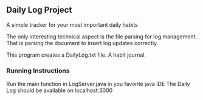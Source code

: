 ## Daily Log Project

A simple tracker for your most important daily habits

The only interesting technical aspect is the file parsing for log management. 
That is parsing the document to insert log updates correctly.

This program creates a DailyLog.txt file. A habit journal.

### Running Instructions
Run the main function in LogServer.java in you favorite java IDE
The Daily Log should be available on localhost:3000